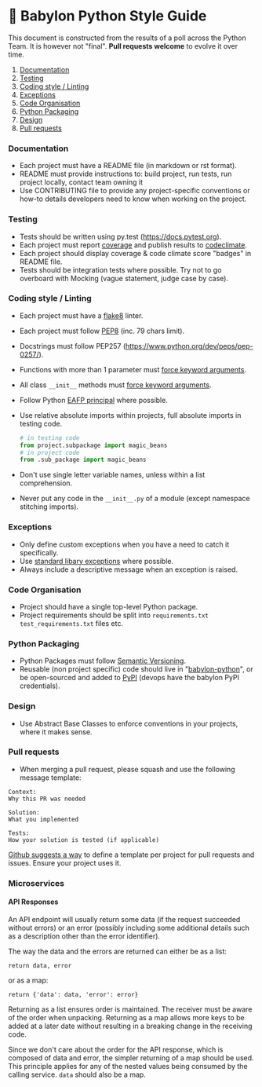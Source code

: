 # 🐍 Babylon Python Style Guide


This document is constructed from the results of a poll across the Python Team. It is however not "final". **Pull requests welcome** to evolve it over time.


1. [Documentation](#documentation)
2. [Testing](#testing)
3. [Coding style / Linting](#coding-style--linting)
4. [Exceptions](#exceptions)
5. [Code Organisation](#code-organisation)
6. [Python Packaging](#python-packaging)
7. [Design](e#design)
8. [Pull requests](#pull-requests)


### Documentation

- Each project must have a README file (in markdown or rst format).
- README must provide instructions to: build project, run tests, run project locally, contact team owning it
- Use CONTRIBUTING file to provide any project-specific conventions or how-to details developers need to know when working on the project.


### Testing

- Tests should be written using py.test (https://docs.pytest.org).
- Each project must report [coverage](https://coverage.readthedocs.io) and publish results to [codeclimate](https://codeclimate.com).
- Each project should display coverage & code climate score "badges" in README file.
- Tests should be integration tests where possible. Try not to go overboard with Mocking (vague statement, judge case by case).


### Coding style / Linting

- Each project must have a [flake8](https://pypi.python.org/pypi/flake8) linter.
- Each project must follow [PEP8](https://www.python.org/dev/peps/pep-0008/) (inc. 79 chars limit).
- Docstrings must follow PEP257 (https://www.python.org/dev/peps/pep-0257/).
- Functions with more than 1 parameter must [force keyword arguments](https://www.python.org/dev/peps/pep-3102/).
- All class `__init__` methods must [force keyword arguments](https://www.python.org/dev/peps/pep-3102/).
- Follow Python [EAFP principal](http://python.net/~goodger/projects/pycon/2007/idiomatic/handout.html#eafp-vs-lbyl) where possible.
- Use relative absolute imports within projects, full absolute imports in testing code.

  ```python
  # in testing code
  from project.subpackage import magic_beans
  # in project code
  from .sub_package import magic_beans
  ```
- Don't use single letter variable names, unless within a list comprehension.
- Never put any code in the `__init__.py` of a module (except namespace stitching imports).


### Exceptions

- Only define custom exceptions when you have a need to catch it specifically.
- Use [standard libary exceptions](https://docs.python.org/3/library/exceptions.html) where possible.
- Always include a descriptive message when an exception is raised.

### Code Organisation

- Project should have a single top-level Python package.
- Project requirements should be split into `requirements.txt` `test_requirements.txt` files etc.


### Python Packaging

- Python Packages must follow [Semantic Versioning](http://semver.org/).
- Reusable (non project specific) code should live in "[babylon-python](https://github.com/Babylonpartners/babylon-python)", or be open-sourced and added to [PyPI](https://pypi.python.org/pypi) (devops have the babylon PyPI credentials).

### Design

- Use Abstract Base Classes to enforce conventions in your projects, where it makes sense.

### Pull requests

- When merging a pull request, please squash and use the following message template:

```
Context:
Why this PR was needed

Solution:
What you implemented

Tests:
How your solution is tested (if applicable)
```

[Github suggests a way](https://github.com/blog/2111-issue-and-pull-request-templates) to define a template per project for pull requests and issues. Ensure your project uses it.


### Microservices

#### API Responses

An API endpoint will usually return some data (if the request succeeded without errors) or an error (possibly including some additional details such as a description other than the error identifier).

The way the data and the errors are returned can either be as a list:

`return data, error`

or as a map:

`return {'data': data, 'error': error}`

Returning as a list ensures order is maintained. The receiver must be aware of the order when unpacking.
Returning as a map allows more keys to be added at a later date without resulting in a breaking change in the receiving code.

Since we don't care about the order for the API response, which is composed of data and error, the simpler returning of a map should be used. This principle applies for any of the nested values being consumed by the calling service. `data` should also be a map.

